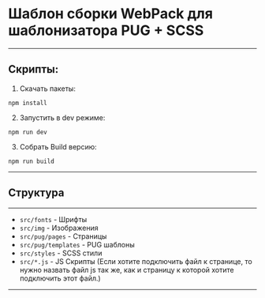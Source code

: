 # Шаблон сборки WebPack для шаблонизатора PUG + SCSS

---

## Скрипты:

1. Скачать пакеты:

```
npm install
```

2. Запустить в dev режиме:

```
npm run dev
```
3. Собрать Build версию:

```
npm run build
```

---

## Структура

---
- `src/fonts` - Шрифты
- `src/img` - Изображения
- `src/pug/pages` - Страницы
- `src/pug/templates` - PUG шаблоны
- `src/styles` - SCSS стили
- `src/*.js` - JS Скрипты (Если хотите подключить файл к странице, то нужно назвать файл js так же, как и страницу к которой хотите подключить этот файл.)
---